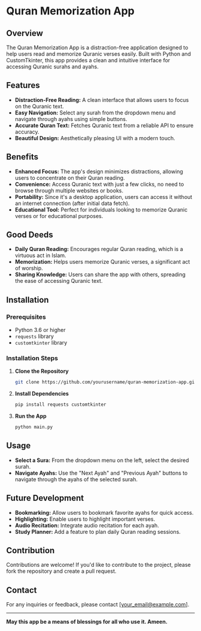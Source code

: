 # Quran Memorization App

## Overview

The Quran Memorization App is a distraction-free application designed to help users read and memorize Quranic verses easily. Built with Python and CustomTkinter, this app provides a clean and intuitive interface for accessing Quranic surahs and ayahs.

## Features

- **Distraction-Free Reading:** A clean interface that allows users to focus on the Quranic text.
- **Easy Navigation:** Select any surah from the dropdown menu and navigate through ayahs using simple buttons.
- **Accurate Quran Text:** Fetches Quranic text from a reliable API to ensure accuracy.
- **Beautiful Design:** Aesthetically pleasing UI with a modern touch.

## Benefits

- **Enhanced Focus:** The app's design minimizes distractions, allowing users to concentrate on their Quran reading.
- **Convenience:** Access Quranic text with just a few clicks, no need to browse through multiple websites or books.
- **Portability:** Since it's a desktop application, users can access it without an internet connection (after initial data fetch).
- **Educational Tool:** Perfect for individuals looking to memorize Quranic verses or for educational purposes.

## Good Deeds

- **Daily Quran Reading:** Encourages regular Quran reading, which is a virtuous act in Islam.
- **Memorization:** Helps users memorize Quranic verses, a significant act of worship.
- **Sharing Knowledge:** Users can share the app with others, spreading the ease of accessing Quranic text.

## Installation

### Prerequisites

- Python 3.6 or higher
- `requests` library
- `customtkinter` library

### Installation Steps

1. **Clone the Repository**

   ```bash
   git clone https://github.com/yourusername/quran-memorization-app.git
   ```

2. **Install Dependencies**

   ```bash
   pip install requests customtkinter
   ```

3. **Run the App**

   ```bash
   python main.py
   ```

## Usage

- **Select a Sura:** From the dropdown menu on the left, select the desired surah.
- **Navigate Ayahs:** Use the "Next Ayah" and "Previous Ayah" buttons to navigate through the ayahs of the selected surah.

## Future Development

- **Bookmarking:** Allow users to bookmark favorite ayahs for quick access.
- **Highlighting:** Enable users to highlight important verses.
- **Audio Recitation:** Integrate audio recitation for each ayah.
- **Study Planner:** Add a feature to plan daily Quran reading sessions.

## Contribution

Contributions are welcome! If you'd like to contribute to the project, please fork the repository and create a pull request.

## Contact

For any inquiries or feedback, please contact [your_email@example.com].

---

**May this app be a means of blessings for all who use it. Ameen.**